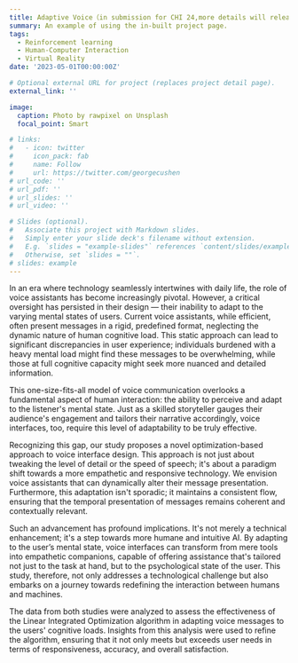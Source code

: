 ```yaml
---
title: Adaptive Voice（in submission for CHI 24,more details will released after publication ）
summary: An example of using the in-built project page.
tags:
  - Reinforcement learning
  - Human-Computer Interaction
  - Virtual Reality
date: '2023-05-01T00:00:00Z'

# Optional external URL for project (replaces project detail page).
external_link: ''

image:
  caption: Photo by rawpixel on Unsplash
  focal_point: Smart

# links:
#   - icon: twitter
#     icon_pack: fab
#     name: Follow
#     url: https://twitter.com/georgecushen
# url_code: ''
# url_pdf: ''
# url_slides: ''
# url_video: ''

# Slides (optional).
#   Associate this project with Markdown slides.
#   Simply enter your slide deck's filename without extension.
#   E.g. `slides = "example-slides"` references `content/slides/example-slides.md`.
#   Otherwise, set `slides = ""`.
# slides: example
---
```


In an era where technology seamlessly intertwines with daily life, the role of voice assistants has become increasingly pivotal. However, a critical oversight has persisted in their design — their inability to adapt to the varying mental states of users. Current voice assistants, while efficient, often present messages in a rigid, predefined format, neglecting the dynamic nature of human cognitive load. This static approach can lead to significant discrepancies in user experience; individuals burdened with a heavy mental load might find these messages to be overwhelming, while those at full cognitive capacity might seek more nuanced and detailed information.

This one-size-fits-all model of voice communication overlooks a fundamental aspect of human interaction: the ability to perceive and adapt to the listener's mental state. Just as a skilled storyteller gauges their audience's engagement and tailors their narrative accordingly, voice interfaces, too, require this level of adaptability to be truly effective.

Recognizing this gap, our study proposes a novel optimization-based approach to voice interface design. This approach is not just about tweaking the level of detail or the speed of speech; it's about a paradigm shift towards a more empathetic and responsive technology. We envision voice assistants that can dynamically alter their message presentation. Furthermore, this adaptation isn't sporadic; it maintains a consistent flow, ensuring that the temporal presentation of messages remains coherent and contextually relevant.

Such an advancement has profound implications. It's not merely a technical enhancement; it's a step towards more humane and intuitive AI. By adapting to the user’s mental state, voice interfaces can transform from mere tools into empathetic companions, capable of offering assistance that's tailored not just to the task at hand, but to the psychological state of the user. This study, therefore, not only addresses a technological challenge but also embarks on a journey towards redefining the interaction between humans and machines.

The data from both studies were analyzed to assess the effectiveness of the Linear Integrated Optimization algorithm in adapting voice messages to the users' cognitive loads. Insights from this analysis were used to refine the algorithm, ensuring that it not only meets but exceeds user needs in terms of responsiveness, accuracy, and overall satisfaction.